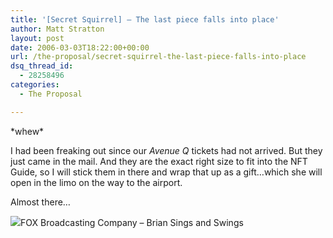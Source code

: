 ```yaml
---
title: '[Secret Squirrel] – The last piece falls into place'
author: Matt Stratton
layout: post
date: 2006-03-03T18:22:00+00:00
url: /the-proposal/secret-squirrel-the-last-piece-falls-into-place
dsq_thread_id:
  - 28258496
categories:
  - The Proposal

---
```

\*whew\*

I had been freaking out since our _Avenue Q_ tickets had not arrived. But they just came in the mail. And they are the exact right size to fit into the NFT Guide, so I will stick them in there and wrap that up as a gift&#8230;which she will open in the limo on the way to the airport.

Almost there&#8230;

<span class="xj_itms"><a href="http://www.itunes.com"><img src="http://ax.phobos.apple.com.edgesuite.net/images/iTunes.gif" border="0" /></a>FOX Broadcasting Company &#8211; Brian Sings and Swings</span>